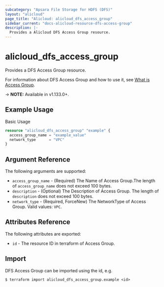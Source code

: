 ```yaml
---
subcategory: "Apsara File Storage for HDFS (DFS)"
layout: "alicloud"
page_title: "Alicloud: alicloud_dfs_access_group"
sidebar_current: "docs-alicloud-resource-dfs-access-group"
description: |-
  Provides a Alicloud DFS Access Group resource.
---
```


# alicloud\_dfs\_access\_group

Provides a DFS Access Group resource.

For information about DFS Access Group and how to use it, see [What is Access Group](https://www.alibabacloud.com/help/doc-detail/207144.htm).

-> **NOTE:** Available in v1.133.0+.

## Example Usage

Basic Usage

```terraform
resource "alicloud_dfs_access_group" "example" {
  access_group_name = "example_value"
  network_type      = "VPC"
}

```

## Argument Reference

The following arguments are supported:

* `access_group_name` - (Required) The Name of Access Group.The length of `access_group_name` does not exceed 100 bytes.
* `description` - (Optional) The Description of Access Group. The length of `description` does not exceed 100 bytes.
* `network_type` - (Required, ForceNew) The NetworkType of Access Group. Valid values: `VPC`.

## Attributes Reference

The following attributes are exported:

* `id` - The resource ID in terraform of Access Group.

## Import

DFS Access Group can be imported using the id, e.g.

```shell
$ terraform import alicloud_dfs_access_group.example <id>
```
